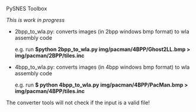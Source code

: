 PySNES Toolbox

*This is work in progress*
  
- 2bpp_to_wla.py:
   converts images (in 2bpp windows bmp format) to wla assembly code

   e.g. run **$python 2bpp_to_wla.py img/pacman/4BPP/Ghost2LL.bmp > img/pacman/2BPP/tiles.inc**

- 4bpp_to_wla.py:
   converts images (in 4bpp windows bmp format) to wla assembly code

   e.g. run **$ python 4bpp_to_wla.py img/pacman/4BPP/PacMan.bmp > img/pacman/4BPP/tiles.inc**


The converter tools will not check if the input is a valid file!
